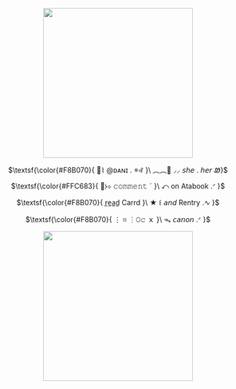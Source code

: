 <p align="center"> <img src="https://i.postimg.cc/ht00RnfR/Untitled-design-9-removebg-preview.png" width="300"/>
<p align="center"> $\textsf{\color{#F8B070}{ 🚓⌇ @ᴅᴀɴɪ . 𖥻꘩ }\  ︵︵🍮 ⸝⸝  𝘴𝘩𝘦 . 𝘩𝘦𝘳 Ꮺ}$
<p align="center"> $\textsf{\color{#FFC683}{ 🎏⧽⊹ 𝚌𝚘𝚖𝚖𝚎𝚗𝚝 ˊ }\ ↶ on Atabook .ᐟ }$
<p align="center"> $\textsf{\color{#F8B070}{  r̲e̲a̲d̲ Carrd }\ ★ ꒰ 𝘢𝘯𝘥 Rentry .∿ }$
<p align="center"> $\textsf{\color{#F8B070}{ ⋮ ⌗ ┆𝙾𝚌 ｘ }\ ᯓ 𝘤𝘢𝘯𝘰𝘯 .ᐟ }$
<p align="center"> <img src="https://i.postimg.cc/ht00RnfR/Untitled-design-9-removebg-preview.png" width="300"/>
